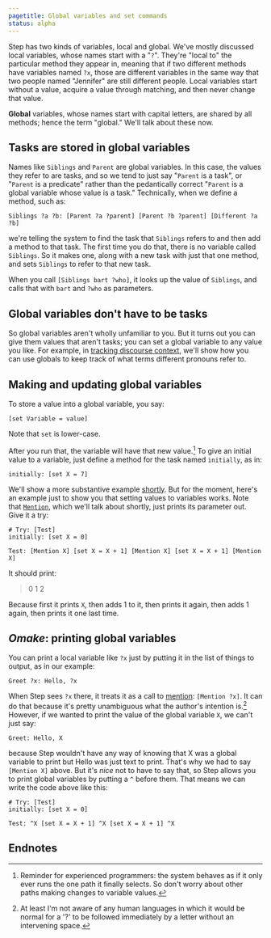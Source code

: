 ```yaml
---
pagetitle: Global variables and set commands
status: alpha
---
```

Step has two kinds of variables, local and global.  We've mostly discussed local variables, whose names start with a "`?`".  They're "local to" the particular method they appear in, meaning that if two different methods have variables named `?x`, those are different variables in the same way that two people named "Jennifer" are still different people.  Local variables start without a value, acquire a value through matching, and then never change that value.

**Global** variables, whose names start with capital letters, are shared by all methods; hence the term "global."  We'll talk about these now.

## Tasks are stored in global variables

Names like `Siblings` and `Parent` are global variables.  In this case, the values they refer to are tasks, and so we tend to just say "`Parent` is a task", or "`Parent` is a predicate" rather than the pedantically correct "`Parent` is a global variable whose value is a task."  Technically, when we define a method, such as:
```step
Siblings ?a ?b: [Parent ?a ?parent] [Parent ?b ?parent] [Different ?a ?b]
```
we're telling the system to find the task that `Siblings` refers to and then add a method to that task.  The first time you do that, there is no variable called `Siblings`.  So it makes one, along with a new task with just that one method, and sets `Siblings` to refer to that new task.

When you call `[Siblings bart ?who]`, it looks up the value of `Siblings`, and calls that with `bart` and `?who` as parameters.

## Global variables don't have to be tasks

So global variables aren't wholly unfamiliar to you.  But it turns out you can give them values that aren't tasks; you can set a global variable to any value you like.  For example, in [tracking discourse context](pronouns), we'll show how you can use globals to keep track of what terms different pronouns refer to.

## Making and updating global variables

To store a value into a global variable, you say:
```step
[set Variable = value]
```
Note that `set` is lower-case.

After you run that, the variable will have that new value.[^1]  To give an initial value to a variable, just define a method for the task named `initially`, as in:

```step
initially: [set X = 7]
```

We'll show a more substantive example [shortly](pronouns).  But for the moment, here's an example just to show you that setting values to variables works.  Note that [`Mention`](mention), which we'll talk about shortly, just prints its parameter out.  Give it a try:
```Step
# Try: [Test]
initially: [set X = 0]

Test: [Mention X] [set X = X + 1] [Mention X] [set X = X + 1] [Mention X]
```
It should print:

> 0 1 2

Because first it prints `X`, then adds 1 to it, then prints it again, then adds 1 again, then prints it one last time.

## *Omake*: printing global variables

You can print a local variable like `?x` just by putting it in the list of things to output, as in our example:
```step
Greet ?x: Hello, ?x
```
When Step sees `?x` there, it treats it as a call to [mention](mention): `[Mention ?x]`.  It can do that because it's pretty unambiguous what the author's intention is.[^2]  However, if we wanted to print the value of the global variable `X`, we can't just say:
```step
Greet: Hello, X
```
because Step wouldn't have any way of knowing that X was a global variable to print but Hello was just text to print.  That's why we had to say `[Mention X]` above.  But it's *nice* not to have to say that, so Step allows you to print global variables by putting a `^` before them.  That means we can write the code above like this:
```Step
# Try: [Test]
initially: [set X = 0]

Test: ^X [set X = X + 1] ^X [set X = X + 1] ^X
```

## Endnotes

[^1]: Reminder for experienced programmers: the system behaves as if it only ever runs the one path it finally selects.  So don't worry about other paths making changes to variable values.

[^2]: At least I'm not aware of any human languages in which it would be normal for a '?' to be followed immediately by a letter without an intervening space.

